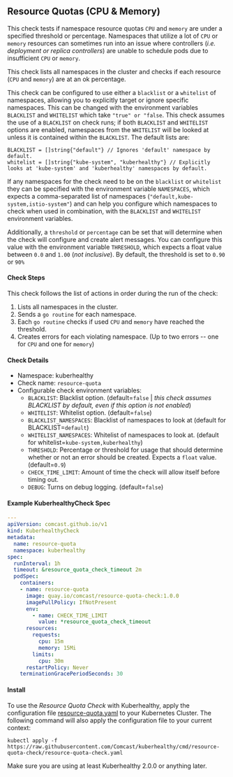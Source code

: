 ## Resource Quotas (CPU & Memory)

This check tests if namespace resource quotas `CPU` and `memory` are under a specified threshold or percentage. Namespaces that utilize a lot of `CPU` or `memory` resources can sometimes run into an issue where controllers (_i.e. deployment or replica controllers_) are unable to schedule pods due to insufficient `CPU` or `memory`.

This check lists all namespaces in the cluster and checks if each resource (`CPU` and `memory`) are at an ok percentage.

This check can be configured to use either a `blacklist` or a `whitelist` of namespaces, allowing you to explicitly target or ignore specific namespaces. This can be changed with the environment variables `BLACKLIST` and `WHITELIST` which take `"true" or "false`. This check assumes the use of a `BLACKLIST` on check runs; if both `BLACKLIST` and `WHITELIST` options are enabled, namespaces from the `WHITELIST` will be looked at unless it is contained within the `BLACKLIST`. The default lists are:

    BLACKLIST = []string{"default"} // Ignores 'default' namespace by default.
    whitelist = []string{"kube-system", "kuberhealthy"} // Explicitly looks at 'kube-system' and 'kuberhealthy' namespaces by default.

If any namespaces for the check need to be on the `blacklist` or `whitelist` they can be specified with the environment variable `NAMESPACES`, which expects a comma-separated list of namespaces (`"default,kube-system,istio-system"`) and can help you configure which namespaces to check when used in combination, with the `BLACKLIST` and `WHITELIST` environment variables.

Additionally, a `threshold` or `percentage` can be set that will determine when the check will configure and create alert messages. You can configure this value with the environment variable `THRESHOLD`, which expects a float value between `0.0` and `1.00` (_not inclusive_). By default, the threshold is set to `0.90` or `90%`

#### Check Steps

This check follows the list of actions in order during the run of the check:
1.  Lists all namespaces in the cluster.
2.  Sends a `go routine` for each namespace.
3.  Each `go routine` checks if used `CPU` and `memory` have reached the threshold.
4.  Creates errors for each violating namespace. (Up to two errors -- one for `CPU` and one for `memory`)

#### Check Details

- Namespace: kuberhealthy
- Check name: `resource-quota`
- Configurable check environment variables:
  - `BLACKLIST`: Blacklist option. (default=`false` | _this check assumes BLACKLIST by default, even if this option is not enabled_)
  - `WHITELIST`: Whitelist option. (default=`false`)
  - `BLACKLIST_NAMESPACES`: Blacklist of namespaces to look at (default for BLACKLIST=`default`)
  - `WHITELIST_NAMESPACES`: Whitelist of namespaces to look at. (default for whitelist=`kube-system,kuberhealthy`)
  - `THRESHOLD`: Percentage or threshold for usage that should determine whether or not an error should be created. Expects a `float` value. (default=`0.9`)
  - `CHECK_TIME_LIMIT`: Amount of time the check will allow itself before timing out.
  - `DEBUG`: Turns on debug logging. (default=`false`)

#### Example KuberhealthyCheck Spec

```yaml
---
apiVersion: comcast.github.io/v1
kind: KuberhealthyCheck
metadata:
  name: resource-quota
  namespace: kuberhealthy
spec:
  runInterval: 1h
  timeout: &resource_quota_check_timeout 2m
  podSpec:
    containers:
    - name: resource-quota
      image: quay.io/comcast/resource-quota-check:1.0.0
      imagePullPolicy: IfNotPresent
      env:
        - name: CHECK_TIME_LIMIT
          value: *resource_quota_check_timeout
      resources:
        requests:
          cpu: 15m
          memory: 15Mi
        limits:
          cpu: 30m
      restartPolicy: Never
    terminationGracePeriodSeconds: 30

```

#### Install

To use the *Resource Quota Check* with Kuberhealthy, apply the configuration file [resource-quota.yaml](resource-quota.yaml) to your Kubernetes Cluster. The following command will also apply the configuration file to your current context:

`kubectl apply -f https://raw.githubusercontent.com/Comcast/kuberhealthy/cmd/resource-quota-check/resource-quota-check.yaml`

Make sure you are using at least Kuberhealthy 2.0.0 or anything later. 

